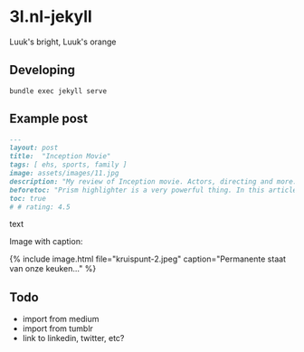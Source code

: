 # 3l.nl-jekyll
Luuk's bright, Luuk's orange

## Developing

```
bundle exec jekyll serve
```

## Example post

```md
---
layout: post
title:  "Inception Movie"
tags: [ ehs, sports, family ]
image: assets/images/11.jpg
description: "My review of Inception movie. Actors, directing and more."
beforetoc: "Prism highlighter is a very powerful thing. In this article I'm going to show you what you can actually do with it, some tricks and tips while editing your post. Tocs is also enabled as you can see in summary."
toc: true
# # rating: 4.5
```

text

Image with caption:

{% include image.html file="kruispunt-2.jpeg" caption="Permanente staat van onze keuken..." %}

## Todo

- import from medium
- import from tumblr
- link to linkedin, twitter, etc?
